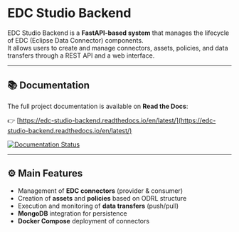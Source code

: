 # EDC Studio Backend

EDC Studio Backend is a **FastAPI-based system** that manages the lifecycle of EDC (Eclipse Data Connector) components.  
It allows users to create and manage connectors, assets, policies, and data transfers through a REST API and a web interface.

---

## 📚 Documentation

The full project documentation is available on **Read the Docs**:

👉 [https://edc-studio-backend.readthedocs.io/en/latest/](https://edc-studio-backend.readthedocs.io/en/latest/)

[![Documentation Status](https://readthedocs.org/projects/edc-studio-backend/badge/?version=latest)](https://edc-studio-backend.readthedocs.io/en/latest/?badge=latest)

---

## ⚙️ Main Features

- Management of **EDC connectors** (provider & consumer)
- Creation of **assets** and **policies** based on ODRL structure
- Execution and monitoring of **data transfers** (push/pull)
- **MongoDB** integration for persistence
- **Docker Compose** deployment of connectors